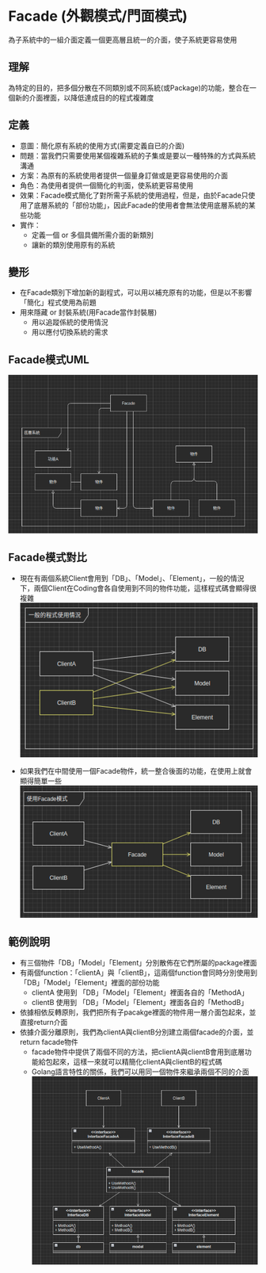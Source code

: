 # Facade (外觀模式/門面模式)
為子系統中的一組介面定義一個更高層且統一的介面，使子系統更容易使用

## 理解
為特定的目的，把多個分散在不同類別或不同系統(或Package)的功能，整合在一個新的介面裡面，以降低達成目的的程式複雜度

## 定義
* 意圖：簡化原有系統的使用方式(需要定義自已的介面)
* 問題：當我們只需要使用某個複雜系統的子集或是要以一種特殊的方式與系統溝通
* 方案：為原有的系統使用者提供一個量身訂做或是更容易使用的介面
* 角色：為使用者提供一個簡化的判面，使系統更容易使用
* 效果：Facade模式簡化了對所需子系統的使用過程，但是，由於Facade只使用了底層系統的「部份功能」，因此Facade的使用者會無法使用底層系統的某些功能
* 實作：
  * 定義一個 or 多個具備所需介面的新類別
  * 讓新的類別使用原有的系統

## 變形
* 在Facade類別下增加新的副程式，可以用以補充原有的功能，但是以不影響「簡化」程式使用為前題
* 用來隱藏 or 封裝系統(用Facade當作封裝層)
  * 用以追蹤係統的使用情況
  * 用以應付切換系統的需求

## Facade模式UML
![image](https://github.com/Lornzo/DesignPattern/blob/main/Facade/Facade.png)

## Facade模式對比
* 現在有兩個系統Client會用到「DB」、「Model」、「Element」，一般的情況下，兩個Client在Coding會各自使用到不同的物件功能，這樣程式碼會顯得很複雜  
![image](https://github.com/Lornzo/DesignPattern/blob/main/Facade/normal-pattern.png)

* 如果我們在中間使用一個Facade物件，統一整合後面的功能，在使用上就會顯得簡單一些
![image](https://github.com/Lornzo/DesignPattern/blob/main/Facade/facade-pattern.png)

## 範例說明
* 有三個物件「DB」「Model」「Element」分別散佈在它們所屬的package裡面
* 有兩個function：「clientA」與「clientB」，這兩個function會同時分別使用到「DB」「Model」「Element」裡面的部份功能
  * clientA 使用到 「DB」「Model」「Element」裡面各自的「MethodA」
  * clientB 使用到 「DB」「Model」「Element」裡面各自的「MethodB」
* 依據相依反轉原則，我們把所有子pacakge裡面的物件用一層介面包起來，並直接return介面
* 依據介面分離原則，我們為clientA與clientB分別建立兩個facade的介面，並return facade物件
  * facade物件中提供了兩個不同的方法，把clientA與clientB會用到底層功能給包起來，這樣一來就可以精簡化clientA與clientB的程式碼
  * Golang語言特性的關係，我們可以用同一個物件來繼承兩個不同的介面
![image](https://github.com/Lornzo/DesignPattern/blob/main/Facade/example.png)